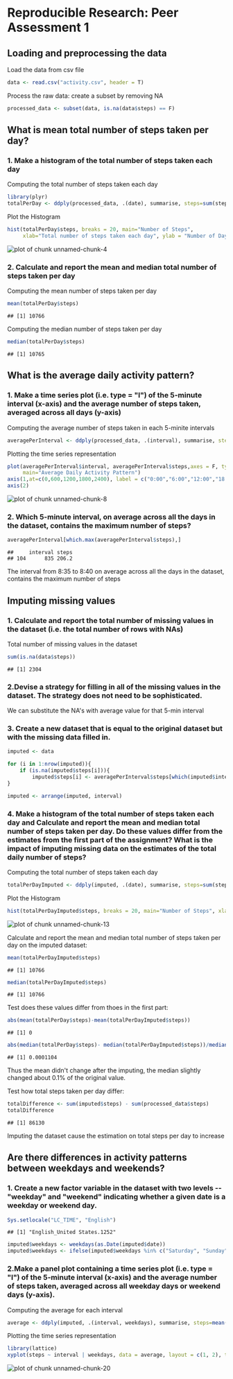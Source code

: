 # Reproducible Research: Peer Assessment 1


## Loading and preprocessing the data

Load the data from csv file


```r
data <- read.csv("activity.csv", header = T)
```

Process the raw data: create a subset by removing NA 

```r
processed_data <- subset(data, is.na(data$steps) == F)
```

## What is mean total number of steps taken per day?

### 1. Make a histogram of the total number of steps taken each day

Computing the total number of steps taken each day


```r
library(plyr)
totalPerDay <- ddply(processed_data, .(date), summarise, steps=sum(steps))
```

Plot the Histogram


```r
hist(totalPerDay$steps, breaks = 20, main="Number of Steps", 
     xlab="Total number of steps taken each day", ylab = "Number of Days", col="blue")
```

![plot of chunk unnamed-chunk-4](figure/unnamed-chunk-4.png) 
### 2. Calculate and report the mean and median total number of steps taken per day

Computing the mean number of steps taken per day

```r
mean(totalPerDay$steps)
```

```
## [1] 10766
```

Computing the median number of steps taken per day

```r
median(totalPerDay$steps)
```

```
## [1] 10765
```

## What is the average daily activity pattern?

### 1. Make a time series plot (i.e. type = "l") of the 5-minute interval (x-axis) and the average number of steps taken, averaged across all days (y-axis)

Computing the average number of steps taken in each 5-minite intervals

```r
averagePerInterval <- ddply(processed_data, .(interval), summarise, steps=mean(steps))
```

Plotting the time series representation 


```r
plot(averagePerInterval$interval, averagePerInterval$steps,axes = F, type="l", col="blue", xlab="Time", ylab="Average Number of Steps",
     main="Average Daily Activity Pattern")
axis(1,at=c(0,600,1200,1800,2400), label = c("0:00","6:00","12:00","18:00","24:00"))
axis(2)
```

![plot of chunk unnamed-chunk-8](figure/unnamed-chunk-8.png) 
### 2. Which 5-minute interval, on average across all the days in the dataset, contains the maximum number of steps?


```r
averagePerInterval[which.max(averagePerInterval$steps),]
```

```
##     interval steps
## 104      835 206.2
```

The interval from 8:35 to 8:40 on average across all the days in the dataset, contains the maximum number of steps

## Imputing missing values

### 1. Calculate and report the total number of missing values in the dataset (i.e. the total number of rows with NAs)
Total number of missing values in the dataset

```r
sum(is.na(data$steps))
```

```
## [1] 2304
```

### 2.Devise a strategy for filling in all of the missing values in the dataset. The strategy does not need to be sophisticated. 

We can substitute the NA's with average value for that 5-min interval

### 3. Create a new dataset that is equal to the original dataset but with the missing data filled in.


```r
imputed <- data

for (i in 1:nrow(imputed)){
    if (is.na(imputed$steps[i])){
        imputed$steps[i] <- averagePerInterval$steps[which(imputed$interval[i] == averagePerInterval$interval)]}
}

imputed <- arrange(imputed, interval)
```

### 4. Make a histogram of the total number of steps taken each day and Calculate and report the mean and median total number of steps taken per day. Do these values differ from the estimates from the first part of the assignment? What is the impact of imputing missing data on the estimates of the total daily number of steps?

Computing the total number of steps taken each day

```r
totalPerDayImputed <- ddply(imputed, .(date), summarise, steps=sum(steps))
```

Plot the Histogram

```r
hist(totalPerDayImputed$steps, breaks = 20, main="Number of Steps", xlab="Total number of steps taken each day", ylab = "Number of Days", col="blue")
```

![plot of chunk unnamed-chunk-13](figure/unnamed-chunk-13.png) 

Calculate and report the mean and median total number of steps taken per day on the imputed dataset:

```r
mean(totalPerDayImputed$steps)
```

```
## [1] 10766
```


```r
median(totalPerDayImputed$steps)
```

```
## [1] 10766
```

Test does these values differ from thoes in the first part:

```r
abs(mean(totalPerDay$steps)-mean(totalPerDayImputed$steps))
```

```
## [1] 0
```

```r
abs(median(totalPerDay$steps)- median(totalPerDayImputed$steps))/median(totalPerDay$steps)
```

```
## [1] 0.0001104
```

Thus the mean didn't change after the imputing, the median slightly changed about 0.1% of the original value.

Test how total steps taken per day differ:


```r
totalDifference <- sum(imputed$steps) - sum(processed_data$steps)
totalDifference
```

```
## [1] 86130
```

Imputing the dataset cause the estimation on total steps per day to increase


## Are there differences in activity patterns between weekdays and weekends?

### 1. Create a new factor variable in the dataset with two levels -- "weekday" and "weekend" indicating whether a given date is a weekday or weekend day.


```r
Sys.setlocale("LC_TIME", "English") 
```

```
## [1] "English_United States.1252"
```

```r
imputed$weekdays <- weekdays(as.Date(imputed$date))
imputed$weekdays <- ifelse(imputed$weekdays %in% c("Saturday", "Sunday"),"weekend", "weekday")
```

### 2.Make a panel plot containing a time series plot (i.e. type = "l") of the 5-minute interval (x-axis) and the average number of steps taken, averaged across all weekday days or weekend days (y-axis). 

Computing the average for each interval

```r
average <- ddply(imputed, .(interval, weekdays), summarise, steps=mean(steps))
```

Plotting the time series representation 


```r
library(lattice)
xyplot(steps ~ interval | weekdays, data = average, layout = c(1, 2), type="l", xlab = "Interval", ylab = "Number of steps")
```

![plot of chunk unnamed-chunk-20](figure/unnamed-chunk-20.png) 
